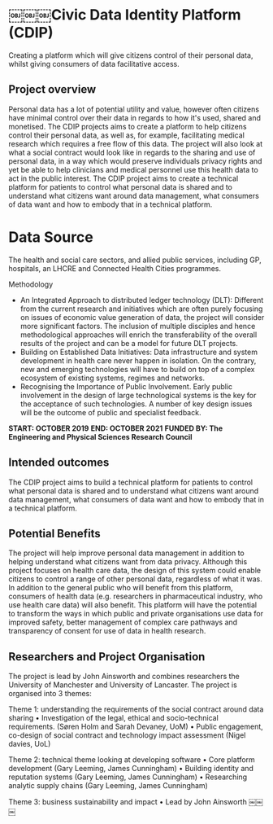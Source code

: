 # ￼￼￼Civic Data Identity Platform (CDIP)
Creating a platform which will give citizens control of their personal data, whilst giving consumers of data facilitative access.

## Project overview
Personal data has a lot of potential utility and value, however often citizens have minimal control over their data in regards to how it's used, shared and monetised. The CDIP projects aims to create a platform to help citizens control their personal data, as well as, for example, facilitating medical research which requires a free flow of this data. The project will also look at what a social contract would look like in regards to the sharing and use of personal data, in a way which would preserve individuals privacy rights and yet be able to help clinicians and medical personnel use this health data to act in the public interest. The CDIP project aims to create a technical platform for patients to control what personal data is shared and to understand what citizens want around data management, what consumers of data want and how to embody that in a technical platform.

# Data Source
The health and social care sectors, and allied public services, including GP, hospitals, an LHCRE and Connected Health Cities programmes.

Methodology
- An Integrated Approach to distributed ledger technology (DLT):
Different from the current research and initiatives which are often purely focusing on issues of economic value generation of data, the project will consider more significant factors. The inclusion of multiple disciples and hence methodological approaches will enrich the transferability of the overall results of the project and can be a model for future DLT projects.
- Building on Established Data Initiatives:
Data infrastructure and system development in health care never happen in isolation. On the contrary, new and emerging technologies will have to build on top of a complex ecosystem of existing systems, regimes and networks.
- Recognising the Importance of Public Involvement.
Early public involvement in the design of large technological systems is the key for the acceptance of such technologies. A number of key design issues will be the outcome of public and specialist feedback.

**START: OCTOBER 2019**
**END: OCTOBER 2021**
**FUNDED BY: The Engineering and Physical Sciences Research Council**

## Intended outcomes
The CDIP project aims to build a technical platform for patients to control what personal data is shared and to understand what citizens want around data management, what consumers of data want and how to embody that in a technical platform.

## Potential Benefits
The project will help improve personal data management in addition to helping  understand what citizens want from data privacy. Although this project focuses on health care data, the design of this system could enable citizens to control a range of other personal data, regardless of what it was. In addition to the general public who will benefit from this platform, consumers of health data (e.g. researchers in pharmaceutical industry, who use health care data) will also benefit. This platform will have the potential to transform the ways in which public and private organisations use data for improved safety, better management of complex care pathways and transparency of consent for use of data in health research.

## Researchers and Project Organisation  
The project is lead by John Ainsworth and combines researchers the University of Manchester and University of Lancaster. The project is organised into 3 themes:

Theme 1: understanding the requirements of the social contract around data sharing
•	Investigation of the legal, ethical and socio-technical requirements. (Søren Holm and Sarah Devaney, UoM)
•	Public engagement, co-design of social contract and technology impact assessment (Nigel davies, UoL) 

Theme 2: technical theme looking at developing software
•	Core platform development (Gary Leeming, James Cunningham)
•	Building identity and reputation systems (Gary Leeming, James Cunningham)
•	Researching analytic supply chains (Gary Leeming, James Cunningham)

Theme 3: business sustainability and impact 
•	Lead by John Ainsworth
￼￼￼
